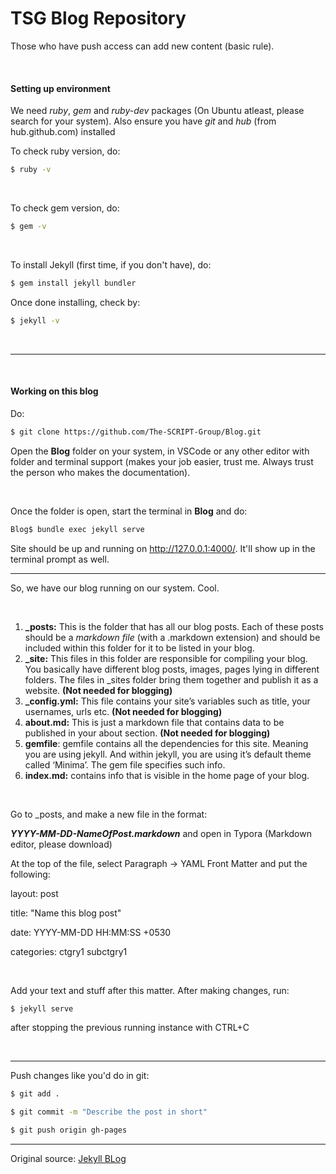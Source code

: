 # TSG Blog Repository

Those who have push access can add new content (basic rule).

&nbsp;

#### Setting up environment

We need *ruby*, *gem* and *ruby-dev* packages (On Ubuntu atleast, please search for your system). Also ensure you have *git* and *hub* (from hub.github.com) installed

To check ruby version, do:

```bash
$ ruby -v
```

&nbsp;

To check gem version, do:

```bash
$ gem -v
```

&nbsp;

To install Jekyll (first time, if you don't have), do:

```bash
$ gem install jekyll bundler
```

Once done installing, check by:

```bash
$ jekyll -v
```

&nbsp;

------

&nbsp;

#### Working on this blog

Do:

```bash
$ git clone https://github.com/The-SCRIPT-Group/Blog.git
```

Open the **Blog** folder on your system, in VSCode or any  other editor with folder and terminal support (makes your job easier, trust me. Always trust the person who makes the documentation).

&nbsp;

Once the folder is open, start the terminal in **Blog** and do:

```bash
Blog$ bundle exec jekyll serve 
```

Site should be up and running on http://127.0.0.1:4000/. It'll show up in the terminal prompt as well.

------

So, we have our blog running on our system. Cool. 

&nbsp;

1. **_posts:** This is the folder that has all our blog posts. Each of these posts should be a *markdown file* (with a .markdown extension) and should be included within this folder for it to be listed in your blog.
2. **_site:** This files in this folder are responsible for compiling your blog. You basically have different blog posts, images, pages lying in different folders. The files in _sites folder bring them together and publish it as a website. **(Not needed for blogging)**
3. **_config.yml:** This file contains your site’s variables such as title, your usernames, urls etc. **(Not needed for blogging)**
4. **about.md:** This is just a markdown file that contains data to be published in your about section. **(Not needed for blogging)**
5. **gemfile**: gemfile contains all the dependencies for this site. Meaning you are using jekyll. And within jekyll, you are using it’s default theme called ‘Minima’. The gem file specifies such info.
6. **index.md:** contains info that is visible in the home page of your blog.

&nbsp;

Go to _posts, and make a new file in the format:

***YYYY-MM-DD-NameOfPost.markdown*** and open in Typora (Markdown editor, please download)

At the top of the file, select Paragraph -> YAML Front Matter and put the following:

layout: post

title: "Name this blog post"

date: YYYY-MM-DD HH:MM:SS +0530

categories: ctgry1 subctgry1

&nbsp;

Add your text and stuff after this matter. After making changes, run:

```bash
$ jekyll serve
```

after stopping the previous running instance with CTRL+C

&nbsp;

------

Push changes like you'd do in git:

```bash
$ git add .
```

```bash
$ git commit -m "Describe the post in short"
```

```bash
$ git push origin gh-pages
```

------

Original source: [Jekyll BLog](https://medium.com/20percentwork/creating-your-blog-for-free-using-jekyll-github-pages-dba37272730a)

